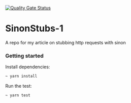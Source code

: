 [![Quality Gate Status](https://sonarcloud.io/api/project_badges/measure?project=maisonarmani_unit-test-sinons&metric=alert_status)](https://sonarcloud.io/summary/new_code?id=maisonarmani_unit-test-sinons)

# SinonStubs-1
A repo for my article on stubbing http requests with sinon

### Getting started
Install dependencies:

```bash
~ yarn install
```

Run the test:

```bash
~ yarn test
```
